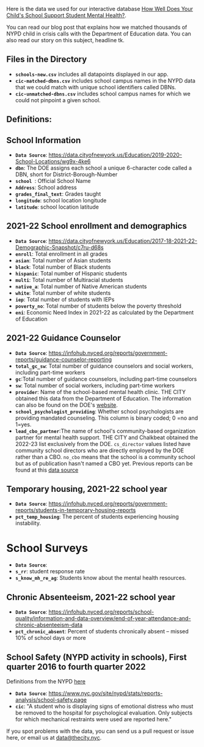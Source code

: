 Here is the data we used for our interactive database <a href="https://projects.thecity.nyc/school-mental-health/">How Well Does Your Child's School Support Student Mental Health?</a>. 

You can read our blog post that explains <a tk>how we matched thousands of NYPD child in crisis calls</a> with the Department of Education data. You can also read our story on this subject, <a tk>headline tk</a>.

## Files in the Directory
- **`schools-new.csv`** includes all datapoints displayed in our app.
- **`cic-matched-dbns.csv`** includes school campus names in the NYPD data that we could match with unique school identifiers called DBNs.
- **`cic-unmatched-dbns.csv`** includes school campus names for which we could not pinpoint a given school.

## Definitions:
## School Information
- **`Data Source`**: https://data.cityofnewyork.us/Education/2019-2020-School-Locations/wg9x-4ke6
- **`dbn`**: The DOE assigns each school a unique 6-character code called a DBN, short for District-Borough-Number 
- **`school `**: Official School Name
- **`Address`**: School address
- **`grades_final_text`**: Grades taught  
- **`longitude`**: school location longitude
- **`latitude`**: school location latitude

## 2021-22 School enrollment and demographics
- **`Data Source`**: https://data.cityofnewyork.us/Education/2017-18-2021-22-Demographic-Snapshot/c7ru-d68s
- **`enroll`**: Total enrollment in all grades  
- **`asian`**: Total number of Asian students
- **`black`**:  Total number of Black students
- **`hispanic`**: Total number of Hispanic students 
- **`multi`**:  Total number of Multiracial students
- **`native_a`**: Total number of Native American students
- **`white`**: Total number of white students
- **`iep`**: Total number of students with IEPs
- **`poverty_no`**: Total number of students below the poverty threshold
- **`eni`**: Economic Need Index in 2021-22 as calculated by the Department of Education

## 2021-22 Guidance Counselor
- **`Data Source`**:  https://infohub.nyced.org/reports/government-reports/guidance-counselor-reporting 
- **`total_gc_sw`**: Total number of guidance counselors and social workers, including part-time workers 
- **`gc`**:Total number of guidance counselors, including part-time counselors 
- **`sw`**: Total number of social workers, including part-time workers
- **`provider`**: Name of the school-based mental health clinic. THE CITY obtained this data from the Department of Education. The information can also be found on the DOE's <a href='https://www.schools.nyc.gov/schools/K001'>website</a>.
- **`school_psychologist_providing`**: Whether school psychologists are providing mandated counseling. This column is binary coded; 0 =no and 1=yes.
- **`lead_cbo_partner`**:The name of school's community-based organization partner for mental health support. THE CITY and Chalkbeat obtained the 2022-23 list exclusively from the DOE. `cs_director` values listed have community school directors who are directly employed by the DOE rather than a CBO. `no_cbo` means that the school is a community school but as of publication hasn't named a CBO yet. Previous reports can be found at this <a href='https://data.cityofnewyork.us/Education/2021-2022-Community-Schools-List/su38-ur5m/data'>data source</a>

## Temporary housing, 2021-22 school year
- **`Data Source`**: https://infohub.nyced.org/reports/government-reports/students-in-temporary-housing-reports
- **`pct_temp_housing`**: The percent of students experiencing housing instability.

# School Surveys
- **`Data Source`**: 
- **`s_rr`**: student response rate
- **`s_know_mh_re_ag`**: Students know about the mental health resources.

## Chronic Absenteeism, 2021-22 school year
- **`Data Source`**: https://infohub.nyced.org/reports/school-quality/information-and-data-overview/end-of-year-attendance-and-chronic-absenteeism-data
- **`pct_chronic_absent`**: Percent of students chronically absent – missed 10% of school days or more

## School Safety (NYPD activity in schools), First quarter 2016 to fourth quarter 2022
Definitions from the NYPD <a href='nyc.gov/assets/nypd/downloads/pdf/school_safety/student-safety-act-report-definitions.pdf'>here</a>
- **`Data Source`**: https://www.nyc.gov/site/nypd/stats/reports-analysis/school-safety.page
- **`cic`**:  "A student who is displaying signs of emotional distress who must be removed to the hospital for psychological evaluation. Only subjects for which mechanical restraints were used are reported here."

If you spot problems with the data, you can send us a pull request or issue here, or email us at [data@thecity.nyc](mailto:data@thecity.nyc).
